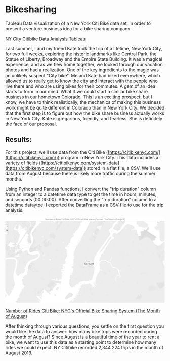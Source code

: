 # Bikesharing

Tableau Data visualization of a New York Citi Bike data set, in order to present a venture business idea for a bike sharing company

[NY City Citibike Data Analysis Tableau](https://public.tableau.com/app/profile/milos.popov/viz/Module15Challenge_16754567361060/NumberofRidesCitiBikeNYCsOfficialBikeSharingSystemTheMonthofAugust?publish=yes)

Last summer, I and my friend Kate took the trip of a lifetime, New York City, for two full weeks, exploring the historic landmarks like Central Park, the Statue of Liberty, Broadway and the Empire State Building. It was a magical experience, and as we flew home together, we looked through our vacation photos and had a realization. One of the key ingredients to the magic was an unlikely suspect "City bike". Me and Kate had biked everywhere, which allowed us to really get to know the city and interact with the people who live there and who are using bikes for their commutes. A gem of an idea starts to form in our mind. What if we could start a similar bike share business in our hometown Colorado. This is an exciting prospect, but I know, we have to think realistically, the mechanics of making this business work might be quite different in Colorado than in New York City. We decided that the first step is to figure out how the bike share business actually works in New York City. Kate is gregarious, friendly, and fearless. She is definitely the face of our proposal.

## Results:

For this project, we'll use data from the Citi Bike ([https://citibikenyc.com/](https://citibikenyc.com/)) program in New York City. This data includes a variety of fields ([https://citibikenyc.com/system-data](https://citibikenyc.com/system-data)) stored in a flat file, a CSV. We'll use data from August because there is likely more traffic during the summer months.

Using Python and Pandas functions, I convert the "trip duration" column from an integer to a datetime data type to get the time in hours, minutes, and seconds (00:00:00). After  converting the "trip duration" column to a datetime dataytpe, I exported the [DataFrame](https://github.com/MilosPopov007/Bikesharing/blob/main/NYC_Citibike_Challenge.ipynb) as a CSV file to use for the trip analysis.


![This is an image](https://github.com/MilosPopov007/Bikesharing/blob/main/NYC%20Bike/Number%20of%20Rides.png)

[Number of Rides Citi Bike: NYC's Official Bike Sharing System (The Month of August)](https://public.tableau.com/app/profile/milos.popov/viz/Module15Challenge_16754567361060/NumberofRidesCitiBikeNYCsOfficialBikeSharingSystemTheMonthofAugust)

After thinking through various questions, you settle on the first question you would like the data to answer: how many bike trips were recorded during the month of August? Since August is a beautiful time of the year to rent a bike, we want to use this data as a starting point to determine how many rides we could expect. NY Citibike recorded 2,344,224 trips in the month of August 2019.

